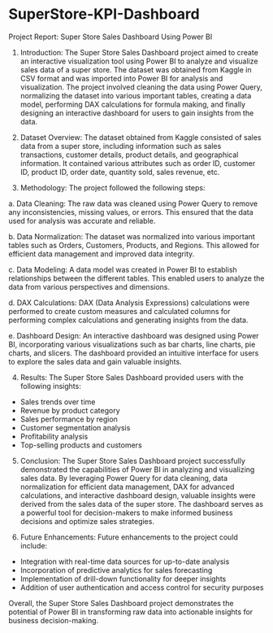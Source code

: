 # SuperStore-KPI-Dashboard
Project Report: Super Store Sales Dashboard Using Power BI

1. Introduction:
The Super Store Sales Dashboard project aimed to create an interactive visualization tool using Power BI to analyze and visualize sales data of a super store. The dataset was obtained from Kaggle in CSV format and was imported into Power BI for analysis and visualization. The project involved cleaning the data using Power Query, normalizing the dataset into various important tables, creating a data model, performing DAX calculations for formula making, and finally designing an interactive dashboard for users to gain insights from the data.

2. Dataset Overview:
The dataset obtained from Kaggle consisted of sales data from a super store, including information such as sales transactions, customer details, product details, and geographical information. It contained various attributes such as order ID, customer ID, product ID, order date, quantity sold, sales revenue, etc.

3. Methodology:
The project followed the following steps:

a. Data Cleaning: The raw data was cleaned using Power Query to remove any inconsistencies, missing values, or errors. This ensured that the data used for analysis was accurate and reliable.

b. Data Normalization: The dataset was normalized into various important tables such as Orders, Customers, Products, and Regions. This allowed for efficient data management and improved data integrity.

c. Data Modeling: A data model was created in Power BI to establish relationships between the different tables. This enabled users to analyze the data from various perspectives and dimensions.

d. DAX Calculations: DAX (Data Analysis Expressions) calculations were performed to create custom measures and calculated columns for performing complex calculations and generating insights from the data.

e. Dashboard Design: An interactive dashboard was designed using Power BI, incorporating various visualizations such as bar charts, line charts, pie charts, and slicers. The dashboard provided an intuitive interface for users to explore the sales data and gain valuable insights.

4. Results:
The Super Store Sales Dashboard provided users with the following insights:
- Sales trends over time
- Revenue by product category
- Sales performance by region
- Customer segmentation analysis
- Profitability analysis
- Top-selling products and customers

5. Conclusion:
The Super Store Sales Dashboard project successfully demonstrated the capabilities of Power BI in analyzing and visualizing sales data. By leveraging Power Query for data cleaning, data normalization for efficient data management, DAX for advanced calculations, and interactive dashboard design, valuable insights were derived from the sales data of the super store. The dashboard serves as a powerful tool for decision-makers to make informed business decisions and optimize sales strategies.

6. Future Enhancements:
Future enhancements to the project could include:
- Integration with real-time data sources for up-to-date analysis
- Incorporation of predictive analytics for sales forecasting
- Implementation of drill-down functionality for deeper insights
- Addition of user authentication and access control for security purposes

Overall, the Super Store Sales Dashboard project demonstrates the potential of Power BI in transforming raw data into actionable insights for business decision-making.
